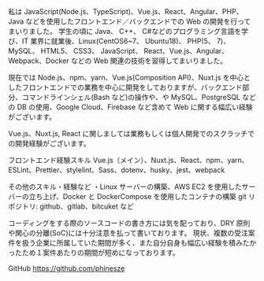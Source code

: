 私は JavaScript(Node.js、TypeScript)、Vue.js、React、Angular、PHP、Java などを使用したフロントエンド／バックエンドでの Web の開発を行ってまいりました。
学生の頃に Java、 C++、 C#などのプログラミング言語を学び、IT 業界に就業後、Linux(CentOS6~7、 Ubuntu18)、 PHP(5、 7)、 MySQL、 HTML5、 CSS3、 JavaScript、 React、Vue.js、Angular、Webpack、Docker などの Web 関連の技術を習得してまいりました。

現在では Node.js、npm、yarn、Vue.js(Composition API)、Nuxt.js を中心としたフロントエンドでの業務を中心に開発をしておりますが、バックエンド部分、コマンドラインシェル(Bash など)の操作や、や MySQL、PostgreSQL などの DB の使用、Google Cloud、Firebase など含めて Web に関する幅広い経験がございます。

Vue.js、Nuxt.js, React に関しましては業務もしくは個人開発でのスクラッチでの開発経験がございます。

フロントエンド経験スキル
Vue.js（メイン）、Nuxt.js、React、npm、yarn、ESLint、Prettier、stylelint、Sass、dotenv、husky、jest、webpack

その他のスキル・経験など
・Linux サーバーの構築、AWS EC2 を使用したサーバーの立ち上げ、Docker と DockerCompose を使用したコンテナの構築
git リポジトリ: github、gitlab、bitcuket など

コーディングをする際のソースコードの書き方には気を配っており、DRY 原則や関心の分離(SoC)には十分注意を払って書いております。
現状、複数の受注案件を扱う企業に所属していた期間が多く、また自分自身も幅広い経験を積みたかったため１案件あたりの期間が短めになっております。

GitHub
https://github.com/phinesze
